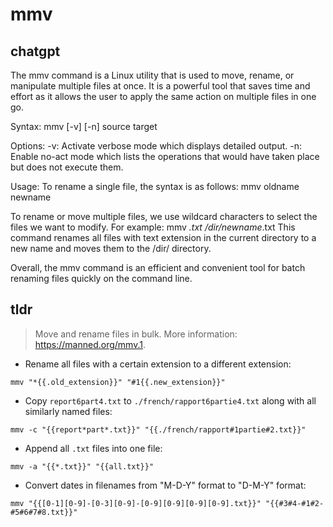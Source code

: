 # mmv 
## chatgpt 
The mmv command is a Linux utility that is used to move, rename, or manipulate multiple files at once. It is a powerful tool that saves time and effort as it allows the user to apply the same action on multiple files in one go.

Syntax:
mmv [-v] [-n] source target

Options:
-v: Activate verbose mode which displays detailed output.
-n: Enable no-act mode which lists the operations that would have taken place but does not execute them.

Usage:
To rename a single file, the syntax is as follows:
mmv oldname newname

To rename or move multiple files, we use wildcard characters to select the files we want to modify. For example:
mmv *.txt /dir/newname*.txt
This command renames all files with text extension in the current directory to a new name and moves them to the /dir/ directory.

Overall, the mmv command is an efficient and convenient tool for batch renaming files quickly on the command line. 

## tldr 
 
> Move and rename files in bulk.
> More information: <https://manned.org/mmv.1>.

- Rename all files with a certain extension to a different extension:

`mmv "*{{.old_extension}}" "#1{{.new_extension}}"`

- Copy `report6part4.txt` to `./french/rapport6partie4.txt` along with all similarly named files:

`mmv -c "{{report*part*.txt}}" "{{./french/rapport#1partie#2.txt}}"`

- Append all `.txt` files into one file:

`mmv -a "{{*.txt}}" "{{all.txt}}"`

- Convert dates in filenames from "M-D-Y" format to "D-M-Y" format:

`mmv "{{[0-1][0-9]-[0-3][0-9]-[0-9][0-9][0-9][0-9].txt}}" "{{#3#4-#1#2-#5#6#7#8.txt}}"`
